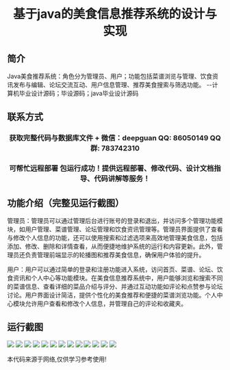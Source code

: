 <p><h1 align="center">基于java的美食信息推荐系统的设计与实现</h1></p>

## 简介
Java美食推荐系统：角色分为管理员、用户；功能包括菜谱浏览与管理、饮食资讯发布与编辑、论坛交流互动、用户信息管理、推荐美食搜索与筛选功能。    --计算机毕业设计源码；毕设源码；java毕业设计源码


## 联系方式
<p><h3 align="center">获取完整代码与数据库文件 + 微信：deepguan QQ: 86050149 QQ群: 783742310</h3></p>
<p><h3 align="center">可帮忙远程部署 包运行成功！提供远程部署、修改代码、设计文档指导、代码讲解等服务！</h3></p>

## 功能介绍（完整见运行截图）
管理员：管理员可以通过管理后台进行账号的登录和退出，并访问多个管理功能模块，如用户管理、菜谱管理、论坛管理和饮食资讯管理等。管理员界面提供了查看与修改个人信息的功能，还可以使用搜索和过滤选项来高效地管理美食信息，包括添加、修改、删除和详情查看，从而便捷地维护系统的运行和内容更新。此外，管理员还负责管理前端显示的轮播图和推荐美食信息，确保用户体验的提升。

用户：用户可以通过简单的登录和注册功能进入系统，访问首页、菜谱、论坛、饮食资讯和个人中心等功能模块。在美食信息推荐系统中，用户能够浏览和搜索不同的菜谱信息、查看详细的菜品介绍与评分、并通过互动功能如评论和点赞参与论坛讨论。用户界面设计简洁，提供个性化的美食推荐和便捷的菜谱浏览功能。个人中心模块允许用户查看和修改个人信息，并管理自己的评论和收藏夹。


## 运行截图
![](img/001.jpg)
![](img/002.jpg)
![](img/003.jpg)
![](img/004.jpg)
![](img/005.jpg)
![](img/006.jpg)
![](img/007.jpg)
![](img/008.jpg)
![](img/009.jpg)
![](img/010.jpg)
![](img/011.jpg)
![](img/012.jpg)
![](img/013.jpg)

<p>本代码来源于网络,仅供学习参考使用!</p>
